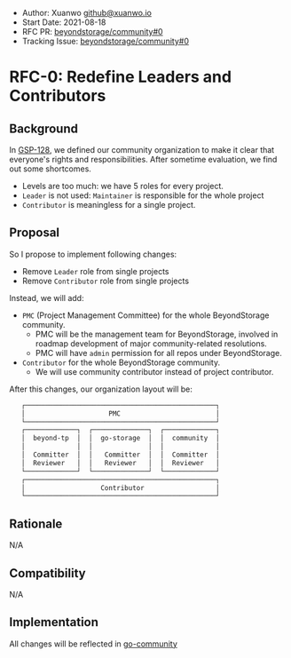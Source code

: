- Author: Xuanwo <github@xuanwo.io>
- Start Date: 2021-08-18
- RFC PR: [beyondstorage/community#0](https://github.com/beyondstorage/community/issues/0)
- Tracking Issue: [beyondstorage/community#0](https://github.com/beyondstorage/community/issues/0)

# RFC-0: Redefine Leaders and Contributors

## Background

In [GSP-128], we defined our community organization to make it clear that everyone's rights and responsibilities. After sometime evaluation, we find out some shortcomes.

- Levels are too much: we have 5 roles for every project.
- `Leader` is not used: `Maintainer` is responsible for the whole project
- `Contributor` is meaningless for a single project.

## Proposal

So I propose to implement following changes:

- Remove `Leader` role from single projects
- Remove `Contributor` role from single projects

Instead, we will add:

- `PMC` (Project Management Committee) for the whole BeyondStorage community.
  - PMC will be the management team for BeyondStorage, involved in roadmap development of major community-related resolutions.
  - PMC will have `admin` permission for all repos under BeyondStorage.
- `Contributor` for the whole BeyondStorage community.
  - We will use community contributor instead of project contributor. 

After this changes, our organization layout will be:

```txt
   ┌────────────────────────────────────────────────┐
   │                     PMC                        │
   └────────────────────────────────────────────────┘
   ┌─────────────┐  ┌──────────────┐  ┌─────────────┐
   │  beyond-tp  │  │  go-storage  │  │  community  │
   │             │  │              │  │             │
   │  Committer  │  │   Committer  │  │  Committer  │
   │  Reviewer   │  │   Reviewer   │  │  Reviewer   │
   └─────────────┘  └──────────────┘  └─────────────┘
   ┌────────────────────────────────────────────────┐
   │                   Contributor                  │
   └────────────────────────────────────────────────┘
```


## Rationale

N/A

## Compatibility

N/A

## Implementation

All changes will be reflected in [go-community](https://github.com/beyondstorage/go-community)

[GSP-128]: https://github.com/beyondstorage/go-storage/blob/master/docs/rfcs/128-community-organization.md
